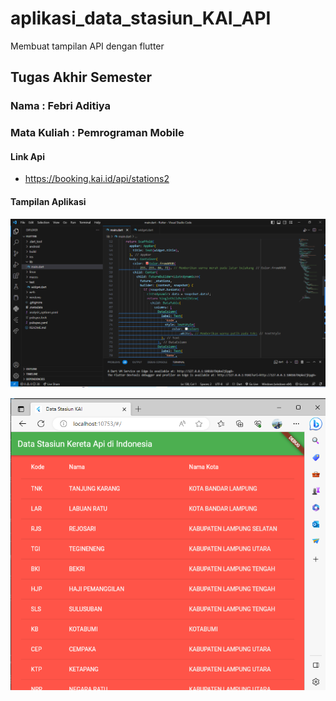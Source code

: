 # aplikasi_data_stasiun_KAI_API
Membuat tampilan API dengan flutter

## Tugas Akhir Semester

### Nama        : Febri Aditiya
### Mata Kuliah : Pemrograman Mobile

#### Link Api
* https://booking.kai.id/api/stations2


#### Tampilan Aplikasi

![1.png](img/1.png)

![2.png](img/2.png)
